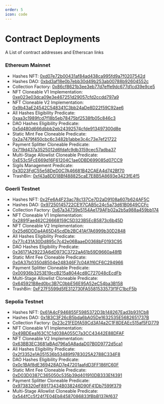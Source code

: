 ```yaml
---
order: 5
icon: code
---
```


# Contract Deployments

A List of contract addresses and Etherscan links

### Ethereum Mainnet

- Hashes NFT: [0xd07e72b00431af84ad438ca995fd9a7f0207542d](https://etherscan.io/address/0xd07e72b00431af84ad438ca995fd9a7f0207542d)
- Hashes DAO: [0xbd3af18e0b7ebb30d49b253ab00788b92604552c](https://etherscan.io/address/0xbd3af18e0b7ebb30d49b253ab00788b92604552c)
- Collection Factory: [0x86cf8621b3ee3eb77d7effe9dc677d1cd39e9ce5](https://etherscan.io/address/0x86cf8621b3ee3eb77d7effe9dc677d1cd39e9ce5)
- NFT Cloneable V1 Implementation: [0xe023e03dca09e3e467251d29057cfd2ccdd797a9](https://etherscan.io/address/0xe023e03dca09e3e467251d29057cfd2ccdd797a9)
- NFT Cloneable V2 Implementation: [0x9b43aE24542C548341C3bb24aDe8D22f59C92ae6](https://etherscan.io/address/0x9b43aE24542C548341C3bb24aDe8D22f59C92ae6)
- All Hashes Eligibility Predicate: [0xaa3c1989fcd7f18b5eb78475bf2538fb05c846c3](https://etherscan.io/address/0xaa3c1989fcd7f18b5eb78475bf2538fb05c846c3)
- DAO Hashes Eligibility Predicate: [0x5d480d666dbbb2eb24392574cfde913497300d8e](https://etherscan.io/address/0x5d480d666dbbb2eb24392574cfde913497300d8e)
- Static Mint Fee Cloneable Predicate: [0x2a7479f450cbc6c3482b1abbe3c4c73e7ef21722](https://etherscan.io/address/0x2a7479f450cbc6c3482b1abbe3c4c73e7ef21722)
- Payment Splitter Cloneable Predicate: [0x719d437a3525012d6fdafc9db3159cec57adba37](https://etherscan.io/address/0x719d437a3525012d6fdafc9db3159cec57adba37)
- Multi-Stage Allowlist Cloneable Predicate: [0xE53c5FcE669d16F61204C1ae0DBD699085d07CC9](https://etherscan.io/address/0xE53c5FcE669d16F61204C1ae0DBD699085d07CC9)
- Sigils Management Predicate: [0x3D23FdC55e58DeD0C7A46681B42CAEA4d742Bf70](https://etherscan.io/address/0x3D23FdC55e58DeD0C7A46681B42CAEA4d742Bf70)
- TrashBin: [0xf43a8DD18Bf488825caE7E8B5A8693e3423fE4f5](https://etherscan.io/address/0xf43a8dd18bf488825cae7e8b5a8693e3423fe4f5)

### Goerli Testnet

- Hashes NFT: [0x2Fe6A4F23ac78c137Ce7D2aD9108a607b624AF5C](https://goerli.etherscan.io/address/0x2Fe6A4F23ac78c137Ce7D2aD9108a607b624AF5C)
- Hashes DAO: [0x97250145722CE1f7CAB5c24c5a73d61B0649CCFc](https://goerli.etherscan.io/address/0x97250145722CE1f7CAB5c24c5a73d61B0649CCFc)
- Collection Factory: [0x67a34739e5154Ae179AFb02a2b5a988a459bb174](https://goerli.etherscan.io/address/0x67a34739e5154Ae179AFb02a2b5a988a459bb174)
- NFT Cloneable V1 Implementation: [0x2891Fae462C26668159C5D323B5EcB5873c6b45D](https://goerli.etherscan.io/address/0x2891Fae462C26668159C5D323B5EcB5873c6b45D)
- NFT Cloneable V2 Implementation: [0x25d6DDDa4A65D45cdDb2BC41Af7A6999b30D2848](https://goerli.etherscan.io/address/0x25d6DDDa4A65D45cdDb2BC41Af7A6999b30D2848)
- All Hashes Eligibility Predicate: [0x77c431A30Dd895c7c42e06BaaeD0368bF0193C95](https://goerli.etherscan.io/address/0x77c431A30Dd895c7c42e06BaaeD0368bF0193C95)
- DAO Hashes Eligibility Predicate: [0x36171A29223A6dD973C3722aA61b59D9660a48fB](https://goerli.etherscan.io/address/0x36171A29223A6dD973C3722aA61b59D9660a48fB)
- Static Mint Fee Cloneable Predicate: [0x0A37b0350d8504e248346F7c04A1f6CF6C294966](https://goerli.etherscan.io/address/0x0A37b0350d8504e248346F7c04A1f6CF6C294966)
- Payment Splitter Cloneable Predicate: [0x00936b3253E19ccB215a8044cd8C727048cEcdFb](https://goerli.etherscan.io/address/0x00936b3253E19ccB215a8044cd8C727048cEcdFb)
- Multi-Stage Allowlist Cloneable Predicate: [0x645921B8ed0bc3B7C0bbE56E95A52eC54ba3B158](https://goerli.etherscan.io/address/0x645921B8ed0bc3B7C0bbE56E95A52eC54ba3B158)
- TrashBin: [0xF27F5599d5fE312730FA5581533573f1FC1bcF5b](https://goerli.etherscan.io/address/0xf27f5599d5fe312730fa5581533573f1fc1bcf5b#code)

### Sepolia Testnet

- Hashes NFT: [0x61A4cF946855F5985372D3b148267Ead3b931Cb8](https://sepolia.etherscan.io/address/0x61A4cF946855F5985372D3b148267Ead3b931Cb8)
- Hashes DAO: [0x183C3F26cB5bda6bA05De1632535E5682651737B](https://sepolia.etherscan.io/address/0x183C3F26cB5bda6bA05De1632535E5682651737B)
- Collection Factory: [0x23c21FEDfA59Cd3A14a2C1F8DEAEc515af5FD779](https://sepolia.etherscan.io/address/0x23c21FEDfA59Cd3A14a2C1F8DEAEc515af5FD779)
- NFT Cloneable V1 Implementation: [0x49BDEea163C1C1d038A055C7a3CC43442E88DFAF](https://sepolia.etherscan.io/address/0x49BDEea163C1C1d038A055C7a3CC43442E88DFAF)
- NFT Cloneable V2 Implementation: [0x63BB3EC3681aBAd796a5A8adaD07B0D9772d5ca1](https://sepolia.etherscan.io/address/0x63BB3EC3681aBAd796a5A8adaD07B0D9772d5ca1)
- All Hashes Eligibility Predicate: [0x2f3352e1A051536b53489f9783025A2788C334F8](https://sepolia.etherscan.io/address/0x2f3352e1A051536b53489f9783025A2788C334F8)
- DAO Hashes Eligibility Predicate: [0x0c1BAf8dE369428AD7e47201aafdD3FF186fC60F](https://sepolia.etherscan.io/address/0x0c1BAf8dE369428AD7e47201aafdD3FF186fC60F)
- Static Mint Fee Cloneable Predicate: [0xD03D0387C365050c535b39d401910DB333Ef4391](https://sepolia.etherscan.io/address/0xD03D0387C365050c535b39d401910DB333Ef4391)
- Payment Splitter Cloneable Predicate: [0x9738320eF89173434B038246D90F41Db7599f379](https://sepolia.etherscan.io/address/0x9738320eF89173434B038246D90F41Db7599f379)
- Multi-Stage Allowlist Cloneable Predicate: [0x544fCc5f24f7E04Eb84587086833fBbB137Af637](https://sepolia.etherscan.io/address/0x544fCc5f24f7E04Eb84587086833fBbB137Af637)